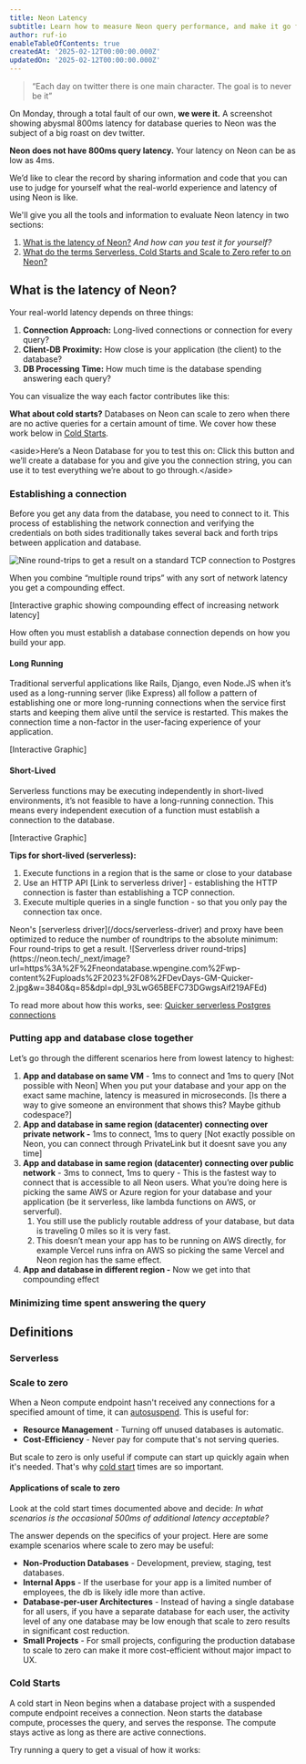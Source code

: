 ```yaml
---
title: Neon Latency
subtitle: Learn how to measure Neon query performance, and make it go faster.
author: ruf-io
enableTableOfContents: true
createdAt: '2025-02-12T00:00:00.000Z'
updatedOn: '2025-02-12T00:00:00.000Z'
---
```


<Admonition title="Editor's Note:">

> “Each day on twitter there is one main character. The goal is to never be it”

On Monday, through a total fault of our own, **we were it.** A screenshot showing abysmal 800ms latency for database queries to Neon was the subject of a big roast on dev twitter.

**Neon does not have 800ms query latency.** Your latency on Neon can be as low as 4ms.

We’d like to clear the record by sharing information and code that you can use to judge for yourself what the real-world experience and latency of using Neon is like.
</Admonition>

We'll give you all the tools and information to evaluate Neon latency in two sections:

1. [What is the latency of Neon?](#what-is-the-latency-of-neon) _And how can you test it for yourself?_
2. [What do the terms Serverless, Cold Starts and Scale to Zero refer to on Neon?](#defining-terms)

## What is the latency of Neon?

Your real-world latency depends on three things:

1. **Connection Approach:** Long-lived connections or connection for every query?
2. **Client-DB Proximity:** How close is your application (the client) to the database?
3. **DB Processing Time:** How much time is the database spending answering each query?

You can visualize the way each factor contributes like this:

<LatencyParts />

**What about cold starts?** Databases on Neon can scale to zero when there are no active queries for a certain amount of time. We cover how these work below in [Cold Starts](#cold-starts).

\<aside\>Here’s a Neon Database for you to test this on: Click this button and we’ll create a database for you and give you the connection string, you can use it to test everything we’re about to go through.\</aside\>

### Establishing a connection

Before you get any data from the database, you need to connect to it. This process of establishing the network connection and verifying the credentials on both sides traditionally takes several back and forth trips between application and database.

![Nine round-trips to get a result on a standard TCP connection to Postgres](https://neon.tech/_next/image?url=https%3A%2F%2Fneondatabase.wpengine.com%2Fwp-content%2Fuploads%2F2023%2F08%2Fimage-5.png&w=3840&q=85&dpl=dpl_93LwG65BEFC73DGwgsAif219AFEd)

When you combine “multiple round trips” with any sort of network latency you get a compounding effect. 

\[Interactive graphic showing compounding effect of increasing network latency\]

How often you must establish a database connection depends on how you build your app. 

#### Long Running

Traditional serverful applications like Rails, Django, even Node.JS when it’s used as a long-running server (like Express) all follow a pattern of establishing one or more long-running connections when the service first starts and keeping them alive until the service is restarted. This makes the connection time a non-factor in the user-facing experience of your application.

\[Interactive Graphic\]

#### Short-Lived

Serverless functions may be executing independently in short-lived environments, it’s not feasible to have a long-running connection. This means every independent execution of a function must establish a connection to the database.

\[Interactive Graphic\]

**Tips for short-lived (serverless):**

1. Execute functions in a region that is the same or close to your database  
2. Use an HTTP API \[Link to serverless driver\] \- establishing the HTTP connection is faster than establishing a TCP connection.  
3. Execute multiple queries in a single function \- so that you only pay the connection tax once.


<Admonition type="tip" title="Reducing roundtrips with the Serverless Driver">
Neon's [serverless driver](/docs/serverless-driver) and proxy have been optimized to reduce the number of roundtrips to the absolute minimum: Four round-trips to get a result.
![Serverless driver round-trips](https://neon.tech/_next/image?url=https%3A%2F%2Fneondatabase.wpengine.com%2Fwp-content%2Fuploads%2F2023%2F08%2FDevDays-GM-Quicker-2.jpg&w=3840&q=85&dpl=dpl_93LwG65BEFC73DGwgsAif219AFEd)

To read more about how this works, see: [Quicker serverless Postgres connections](https://neon.tech/blog/quicker-serverless-postgres)
</Admonition>

### Putting app and database close together

Let’s go through the different scenarios here from lowest latency to highest:

1. **App and database on same VM** \- 1ms to connect and 1ms to query  \[Not possible with Neon\] When you put your database and your app on the exact same machine, latency is measured in microseconds. \[Is there a way to give someone an environment that shows this? Maybe github codespace?\]  
2. **App and database in same region (datacenter) connecting over private network \-** 1ms to connect, 1ms to query \[Not exactly possible on Neon, you can connect through PrivateLink but it doesnt save you any time\]  
3. **App and database in same region (datacenter) connecting over public network** \- 3ms to connect, 1ms to query \- This is the fastest way to connect that is accessible to all Neon users. What you’re doing here is picking the same AWS or Azure region for your database and your application (be it serverless, like lambda functions on AWS, or serverful).  
   1. You still use the publicly routable address of your database, but data is traveling 0 miles so it is very fast.  
   2. This doesn’t mean your app has to be running on AWS directly, for example Vercel runs infra on AWS so picking the same Vercel and Neon region has the same effect.  
4. **App and database in different region \-** Now we get into that compounding effect 

### Minimizing time spent answering the query

## Definitions

### Serverless

### Scale to zero

When a Neon compute endpoint hasn't received any connections for a specified amount of time, it can [autosuspend](https://neon.tech/docs/introduction/auto-suspend).
This is useful for:

-  **Resource Management** - Turning off unused databases is automatic.
- **Cost-Efficiency** - Never pay for compute that's not serving queries.

But scale to zero is only useful if compute can start up quickly again when it's needed. That's why [cold start](#cold-starts) times are so important.

#### Applications of scale to zero

Look at the cold start times documented above and decide: _In what scenarios is the occasional 500ms of additional latency acceptable?_

The answer depends on the specifics of your project.
Here are some example scenarios where scale to zero may be useful:

- **Non-Production Databases** - Development, preview, staging, test databases.
- **Internal Apps** - If the userbase for your app is a limited number of employees, the db is likely idle more than active.
- **Database-per-user Architectures** - Instead of having a single database for all users, if you have a separate database for each user, the activity level of any one database may be low enough that scale to zero results in significant cost reduction.
- **Small Projects** - For small projects, configuring the production database to scale to zero can make it more cost-efficient without major impact to UX.


### Cold Starts

A cold start in Neon begins when a database project with a suspended compute endpoint receives a connection.
Neon starts the database compute, processes the query, and serves the response.
The compute stays active as long as there are active connections.

Try running a query to get a visual of how it works:

<ColdStartsGraphic />
